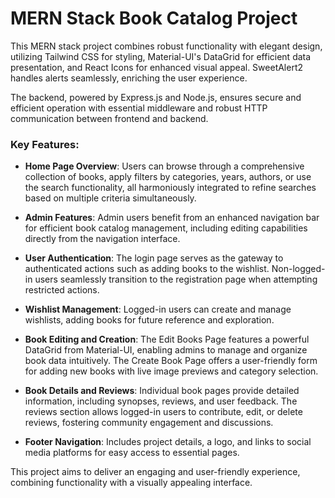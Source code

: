 
# MERN Stack Book Catalog Project

This MERN stack project combines robust functionality with elegant design, utilizing Tailwind CSS for styling, Material-UI's DataGrid for efficient data presentation, and React Icons for enhanced visual appeal. SweetAlert2 handles alerts seamlessly, enriching the user experience.

The backend, powered by Express.js and Node.js, ensures secure and efficient operation with essential middleware and robust HTTP communication between frontend and backend.

### Key Features:

- **Home Page Overview**: Users can browse through a comprehensive collection of books, apply filters by categories, years, authors, or use the search functionality, all harmoniously integrated to refine searches based on multiple criteria simultaneously.

- **Admin Features**: Admin users benefit from an enhanced navigation bar for efficient book catalog management, including editing capabilities directly from the navigation interface.

- **User Authentication**: The login page serves as the gateway to authenticated actions such as adding books to the wishlist. Non-logged-in users seamlessly transition to the registration page when attempting restricted actions.

- **Wishlist Management**: Logged-in users can create and manage wishlists, adding books for future reference and exploration.

- **Book Editing and Creation**: The Edit Books Page features a powerful DataGrid from Material-UI, enabling admins to manage and organize book data intuitively. The Create Book Page offers a user-friendly form for adding new books with live image previews and category selection.

- **Book Details and Reviews**: Individual book pages provide detailed information, including synopses, reviews, and user feedback. The reviews section allows logged-in users to contribute, edit, or delete reviews, fostering community engagement and discussions.

- **Footer Navigation**: Includes project details, a logo, and links to social media platforms for easy access to essential pages.

This project aims to deliver an engaging and user-friendly experience, combining functionality with a visually appealing interface.

